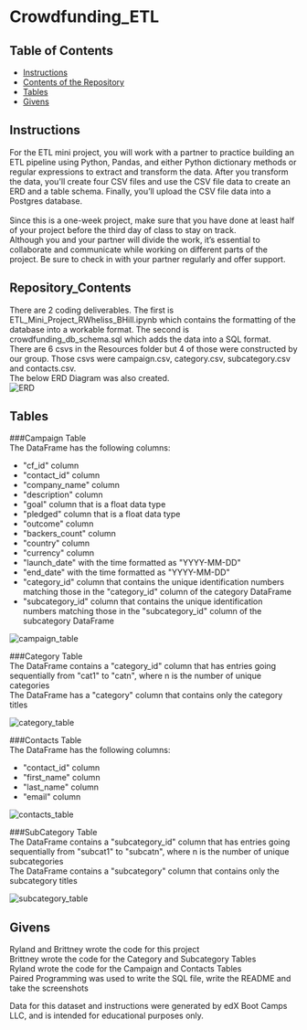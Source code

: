 # Crowdfunding_ETL
## Table of Contents

- [Instructions](#instructions)
- [Contents of the Repository](#repository_contents)
- [Tables](#tables)
- [Givens](#givens)


## Instructions
For the ETL mini project, you will work with a partner to practice building an ETL pipeline using Python, Pandas, and either Python dictionary methods or regular expressions to extract and transform the data. After you transform the data, you'll create four CSV files and use the CSV file data to create an ERD and a table schema. Finally, you’ll upload the CSV file data into a Postgres database.<br />  
Since this is a one-week project, make sure that you have done at least half of your project before the third day of class to stay on track.<br /> 
Although you and your partner will divide the work, it’s essential to collaborate and communicate while working on different parts of the project. Be sure to check in with your partner regularly and offer support.


## Repository_Contents
There are 2 coding deliverables. The first is ETL_Mini_Project_RWheliss_BHill.ipynb which contains the formatting of the database into a workable format. The second is crowdfunding_db_schema.sql which adds the data into a SQL format.<br />
There are 6 csvs in the Resources folder but 4 of those were constructed by our group. Those csvs were campaign.csv, category.csv, subcategory.csv and contacts.csv. <br />
The below ERD Diagram was also created.<br />
![ERD](ERD.png)

## Tables
###Campaign Table <br />
The DataFrame has the following columns:<br />
- "cf_id" column
- "contact_id" column
- "company_name" column
- "description" column
- "goal" column that is a float data type
- "pledged" column that is a float data type
- "outcome" column
- "backers_count" column
- "country" column
- "currency" column
- "launch_date" with the time formatted as "YYYY-MM-DD"
- "end_date" with the time formatted as "YYYY-MM-DD"
- "category_id" column that contains the unique identification numbers matching those in the "category_id" column of the category DataFrame
- "subcategory_id" column that contains the unique identification numbers matching those in the "subcategory_id" column of the subcategory DataFrame<br />

![campaign_table](Tables/campaign_table.png)<br />

###Category Table <br />
The DataFrame contains a "category_id" column that has entries going sequentially from "cat1" to "catn", where n is the number of unique categories<br />
The DataFrame has a "category" column that contains only the category titles <br />

![category_table](Tables/category_table.png)<br />

###Contacts Table <br />
The DataFrame has the following columns:
- "contact_id" column
- "first_name" column
- "last_name" column
- "email" column<br />

![contacts_table](Tables/contacts_table.png)<br />

###SubCategory Table <br />
The DataFrame contains a "subcategory_id" column that has entries going sequentially from "subcat1" to "subcatn", where n is the number of unique subcategories <br />
The DataFrame contains a "subcategory" column that contains only the subcategory titles <br />

![subcategory_table](Tables/subcategory_table.png)<br />


## Givens
Ryland and Brittney wrote the code for this project<br />
Brittney wrote the code for the Category and Subcategory Tables<br />
Ryland wrote the code for the Campaign and Contacts Tables<br />
Paired Programming was used to write the SQL file, write the README and take the screenshots<br />
    
Data for this dataset and instructions were generated by edX Boot Camps LLC, and is intended for educational purposes only.
